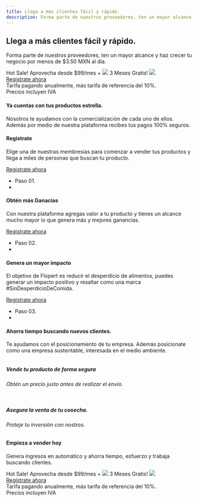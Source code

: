 ```yaml
---
title: Llega a más clientes fácil y rápido.
description: Forma parte de nuestros proveedores, ten un mayor alcance y haz crecer tu negocio por menos de $3.50 MXN al día.
---
```

<!-- Hero Start -->
<section class="bg-half-170 d-table w-100" style="background: url('/images/store/ajo-puesto.jpg') center center;background-repeat:no-repeat;background-size:cover;" id="home">
    <div class="container">
        <div class="row position-relative align-items-center pt-4">
            <div class="col-lg-7 offset-lg-5">
                <div class="title-heading studio-home rounded bg-white shadow mt-5">
                    <h1 class="heading mb-3">Llega a más <span class="text-primary">clientes</span> fácil y rápido.</h1>
                    <p class="para-desc text-muted">Forma parte de nuestros proveedores, ten un mayor alcance y haz crecer tu negocio por menos de $3.50 MXN al día.</p>
                    <div class="mt-4">
                        <div class="alert alert-light alert-pills shadow" role="alert">
                            <span class="badge badge-pill badge-danger mr-1">Hot Sale!</span>
                            <span class="content"> Aprovecha desde  <span class="text-primary">$99/mes</span> + <img src="/images/gift.svg" style="max-height:20px;margin-top:-10px"> 3 Meses Gratis! <img src="/images/confetti.svg" style="max-height:20px;margin-top:-10px"></span>
                        </div>
                        <a href="https://flopp.me/merchantsignup?from=LPD&to=SUP" target="_blank" class="btn btn-primary mt-2 mr-2">Registrate ahora <i class="uil uil-arrow-right"></i></a>
                    </div>
                    <span class="text-muted">Tarifa pagando anualmente, más tarifa de referencia del 10%.<br> Precios incluyen IVA</span>
                </div>
            </div><!--end col-->
        </div><!--end row-->
    </div><!--end container--> 
</section><!--end section-->
<!-- Hero End -->
<!-- Work Process Start -->
<section class="section"><!--(.work-process) css write in (_feature.scss)-->
    <div class="container">
        <div class="row justify-content-center">
            <div class="col-12 text-center">
                <div class="section-title mb-4 pb-2">
                    <h4 class="title mb-4">Ya cuentas con tus productos estrella.</h4>
                    <p class="text-muted para-desc mx-auto mb-0">Nosotros te ayudamos con la comercialización de cada uno de ellos. Además por medio de nuestra plataforma recibes tus pagos 100% seguros.</p>
                </div>
            </div><!--end col-->
        </div><!--end row-->
        <div class="row">
            <div class="col-md-4 mt-4 pt-2">
                <div class="card work-process border-0 rounded shadow">
                    <div class="card-body">
                        <h4 class="title">Registrate</h4>
                        <p class="text-muted para">Elíge una de nuestras membresías para comenzar a vender tus productos y llega a miles de personas que buscan tu producto.</p>
                        <a href="https://flopp.me/merchantsignup?from=LPP&to=SUP" target="_blank" class="text-primary">Registrate ahora <i class="mdi mdi-chevron-right"></i></a>
                        <ul class="list-unstyled d-flex justify-content-between mb-0 mt-2">
                            <li class="step h1 mb-0 font-weight-bold">Paso 01.</li>
                            <li class="step-icon"><i class="h1 uil uil-clipboard-alt"></i></li>
                        </ul>
                    </div>
                </div>
            </div><!--end col-->
            <div class="col-md-4 mt-4 pt-2">
                <div class="card work-process border-0 rounded shadow">
                    <div class="card-body">
                        <h4 class="title">Obtén más Ganacías</h4>
                        <p class="text-muted para">Con nuestra plataforma agregas valor a tu producto y tienes un alcance mucho mayor lo que genera más y mejores ganancias.</p>
                        <a href="https://flopp.me/merchantsignup?from=LPP&to=SUP" target="_blank" class="text-primary">Registrate ahora <i class="mdi mdi-chevron-right"></i></a>
                        <ul class="list-unstyled d-flex justify-content-between mb-0 mt-2">
                            <li class="step h1 mb-0 font-weight-bold">Paso 02.</li>
                            <li class="step-icon"><i class="h1 uil uil-money-withdrawal"></i></li>
                        </ul>
                    </div>
                </div>
            </div><!--end col-->
            <div class="col-md-4 mt-4 pt-2">
                <div class="card work-process border-0 rounded shadow">
                    <div class="card-body">
                        <h4 class="title">Genera un mayor impacto</h4>
                        <p class="text-muted para">El objetivo de <span class="text-primary">Flopert</span>  es reducir el desperdicio de alimentos, puedes generar un impacto positivo y resaltar como una marca <span class="text-primary">#SinDesperdicioDeComida</span>.</p>
                        <a href="https://flopp.me/merchantsignup?from=LPP&to=SUP" target="_blank" class="text-primary">Registrate ahora <i class="mdi mdi-chevron-right"></i></a>
                        <ul class="list-unstyled d-flex justify-content-between mb-0 mt-2">
                            <li class="step h1 mb-0 font-weight-bold">Paso 03.</li>
                            <li class="step-icon"><i class="h1 uil uil-channel"></i></li>
                        </ul>
                    </div>
                </div>
            </div><!--end col-->
        </div><!--end row-->
    </div><!--end container-->
    <div class="container mt-100 pt-50">
        <div class="row justify-content-center">
            <div class="col-12 text-center">
                <div class="section-title mb-4 pb-2">
                    <h4 class="title mb-4">Ahorra tiempo buscando nuevos clientes.</h4>
                    <p class="text-muted para-desc mx-auto mb-0">Te ayudamos con el posicionamiento de tu empresa. Además posicionate como una empresa sustentable, interesada en el medio ambiente.</p>
                </div>
            </div><!--end col-->
        </div><!--end row-->
        <div class="row">
            <div class="col-md-6 col-12 mt-4 pt-2">
                <div class="card border-0 work-container work-classic">
                    <div class="card-body p-0">
                        <span><img src="/images/comunity/distribución.jpeg" class="img-fluid rounded work-image" alt=""></span>
                        <div class="content pt-3">
                            <h5 class="mb-0"><span class="text-dark title">Vende tu producto de forma segura</span></h5>
                            <h6 class="text-muted tag mb-0">Obtén un precio justo antes de realizar el envío.</h6>
                        </div>
                    </div>
                </div>
            </div><!--end col-->
            <div class="col-md-6 col-12 mt-4 pt-2">
                <div class="card border-0 work-container work-classic">
                    <div class="card-body p-0">
                        <span><img src="/images/comunity/agricultor.jpeg" class="img-fluid rounded work-image" alt=""></span>
                        <div class="content pt-3">
                            <h5 class="mb-0"><span class="text-dark title">Asegura la venta de tu cosecha.</span></h5>
                            <h6 class="text-muted tag mb-0">Proteje tu inversión con nostros.</h6>
                        </div>
                    </div>
                </div>
            </div><!--end col-->
        </div><!--end row-->
    </div><!--end container-->
    <div class="container mt-100 mt-60">
        <div class="row justify-content-center">
            <div class="col-12 text-center">
                <div class="section-title">
                    <h4 class="title mb-4">Empieza a vender hoy</h4>
                    <p class="text-muted para-desc mx-auto mb-0">Genera ingresos en <span class="text-primary font-weight-bold">automático</span> y ahorra tiempo, esfuerzo y trabaja buscando clientes.</p>
                    <div class="mt-3">
                        <div class="alert alert-light alert-pills shadow" role="alert">
                            <span class="badge badge-pill badge-danger mr-1">Hot Sale!</span>
                            <span class="content"> Aprovecha desde  <span class="text-primary">$99/mes</span> + <img src="/images/gift.svg" style="max-height:20px;margin-top:-10px"> 3 Meses Gratis! <img src="/images/confetti.svg" style="max-height:20px;margin-top:-10px"></span>
                        </div>
                        <a href="https://flopp.me/merchantsignup?from=LPP&to=SUP" target="_blank" class="btn btn-primary mt-2 mr-2">Regístrate ahora <i class="uil uil-arrow-right"></i></a>
                    </div>
                    <span class="text-muted">Tarifa pagando anualmente, más tarifa de referencia del 10%.<br> Precios incluyen IVA</span>
                </div>
            </div><!--end col-->
        </div><!--end row-->
    </div><!--end container-->
</section><!--end section-->
<!-- Work Process End -->